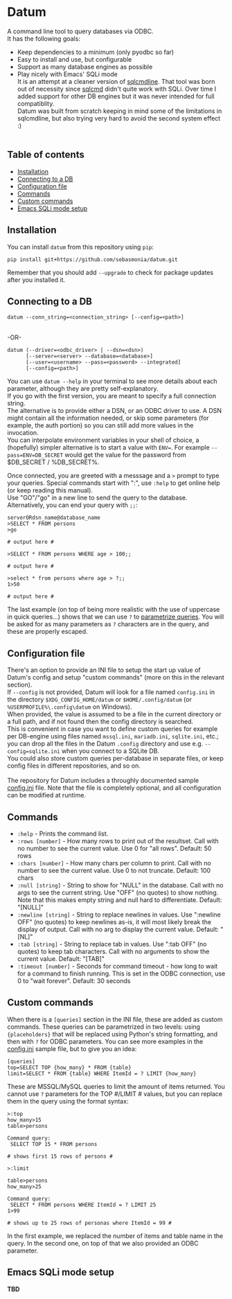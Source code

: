 # Datum

A command line tool to query databases via ODBC.  
It has the following goals:  
* Keep dependencies to a minimum (only pyodbc so far)
* Easy to install and use, but configurable
* Support as many database engines as possible
* Play nicely with Emacs' SQLi mode  
It is an attempt at a cleaner version of [sqlcmdline](https://github.com/sebasmonia/sqlcmdline/). That tool was born out of necessity since [sqlcmd](https://docs.microsoft.com/en-us/sql/tools/sqlcmd-utility) didn't quite work with SQLi. Over time I added support for other DB engines but it was never intended for full compatiblity.  
Datum was built from scratch keeping in mind some of the limitations in sqlcmdline, but also trying very hard to avoid the second system effect :)  
&nbsp;  
## Table of contents

<!--ts-->

   * [Installation](#installation)
   * [Connecting to a DB](#connecting-to-a-db)
   * [Configuration file](#configuration-file)
   * [Commands](#comands)
   * [Custom commands](#custom-comands)
   * [Emacs SQLi mode setup](#emacs-sqli-mode-setup)

<!--te-->

## Installation

You can install `datum` from this repository using `pip`:

```
pip install git+https://github.com/sebasmonia/datum.git
```

Remember that you should add `--upgrade` to check for package updates after you installed it.

## Connecting to a DB

```
datum --conn_string=<connection_string> [--config=<path>]
```  
&nbsp;  
-OR-
&nbsp;  
```
datum (--driver=<odbc_driver> | --dsn=<dsn>)
      [--server=<server> --database=<database>]
      [--user=<username> --pass=<password> --integrated]
      [--config=<path>]
```

You can use `datum --help` in your terminal to see more details about each parameter, although they are pretty self-explanatory.  
If you go with the first version, you are meant to specify a full connection string.  
The alternative is to provide either a DSN, or an ODBC driver to use. A DSN might contain all the information needed, or skip some parameters (for example, the auth portion) so you can still add more values in the invocation.  
You can interpolate environment variables in your shell of choice, a (hopefully) simpler alternative is to start a value with `ENV=`. For example `--pass=ENV=DB_SECRET` would get the value for the password from $DB_SECRET / %DB_SECRET%.

Once connected, you are greeted with a messsage and a `>` prompt to type your queries. Special commands start with ":", use `:help` to get online help (or keep reading this manual).  
Use "GO"/"go" in a new line to send the query to the database. Alternatively, you can end your query with `;;`:

```
serverORdsn_name@database_name
>SELECT * FROM persons
>go

# output here #

>SELECT * FROM persons WHERE age > 100;;

# output here #

>select * from persons where age > ?;;
1>50

# output here #

```
The last example (on top of being more realistic with the use of uppercase in quick queries...) shows that we can use `?` to [parametrize queries](https://github.com/mkleehammer/pyodbc/wiki/Getting-started#parameters). You will be asked for as many parameters as `?` characters are in the query, and these are properly escaped.


## Configuration file

There's an option to provide an INI file to setup the start up value of Datum's config and setup "custom commands" (more on this in the relevant section).  
If `--config` is not provided, Datum will look for a file named `config.ini` in the directory `$XDG_CONFIG_HOME/datum` or `$HOME/.config/datum` (or `%USERPROFILE%\.config\datum` on Windows).  
When provided, the value is assumed to be a file in the current directory or a full path, and if not found then the config directory is searched.  
This is convenient in case you want to define custom queries for example per DB-engine using files named `mssql.ini`, `mariadb.ini`, `sqlite.ini`, etc.; you can drop all the files in the Datum `.config` directory and use e.g. `--config=sqlite.ini` when you connect to a SQLite DB.  
You could also store custom queries per-database in separate files, or keep config files in different repositories, and so on.  
&nbsp;  
The repository for Datum includes a throughly documented sample [config.ini](https://github.com/sebasmonia/datum/blob/main/config.ini) file. Note that the file is completely optional, and all configuration can be modified at runtime.

## Commands


* `:help` - Prints the command list.
* `:rows [number]` - How many rows to print out of the resultset. Call with no number to see the current value. Use 0 for "all rows". Default: 50 rows
* `:chars [number]` - How many chars per column to print. Call with no number to see the current value. Use 0 to not truncate. Default: 100 chars
* `:null [string]` - String to show for "NULL" in the database. Call with no args to see the current string. Use "OFF" (no quotes) to show nothing. Note that this makes empty string and null hard to differentiate. Default: "[NULL]"
* `:newline [string]` - String to replace newlines in values. Use ":newline OFF" (no quotes) to keep newlines as-is, it will most likely break the display of output. Call with no arg to display the current value. Default: "[NL]"
* `:tab [string]` - String to replace tab in values. Use ":tab OFF" (no quotes) to keep tab characters. Call with no arguments to show the current value. Default: "[TAB]"
* `:timeout [number]` - Seconds for command timeout - how long to wait for a command to finish running. This is set in the ODBC connection, use 0 to "wait forever". Default: 30 seconds

## Custom commands

When there is a `[queries]` section in the INI file, these are added as custom commands. These queries can be parametrized in two levels: using `{placeholders}` that will be replaced using Python's string formatting, and then with `?` for ODBC parameters.
You can see more examples in the [config.ini](https://github.com/sebasmonia/datum/blob/main/config.ini) sample file, but to give you an idea:

```
[queries]
top=SELECT TOP {how_many} * FROM {table}
limit=SELECT * FROM {table} WHERE ItemId = ? LIMIT {how_many}
```
These are MSSQL/MySQL queries to limit the amount of items returned. You cannot use `?` parameters for the TOP #/LIMIT # values, but you can replace them in the query using the format syntax:

```
>:top
how_many>15
table>persons

Command query:
 SELECT TOP 15 * FROM persons 

# shows first 15 rows of persons #

>:limit

table>persons
how_many>25

Command query:
 SELECT * FROM persons WHERE ItemId = ? LIMIT 25
1>99

# shows up to 25 rows of personas where ItemId = 99 #
```

In the first example, we replaced the number of items and table name in the query. In the second one, on top of that we also provided an ODBC parameter.

## Emacs SQLi mode setup

**TBD**  
